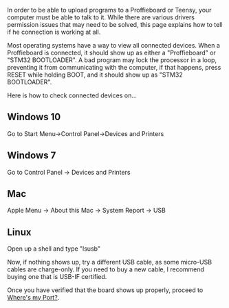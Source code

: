 In order to be able to upload programs to a Proffieboard or Teensy, your computer must be able to talk to it.
While there are various drivers permission issues that may need to be solved, this page explains how to tell if he connection is working at all.

Most operating systems have a way to view all connected devices. When a Proffieboard is connected, it should show up as either a "Proffieboard" or "STM32 BOOTLOADER".  A bad program may lock the processor in a loop, preventing it from communicating with the computer, if that happens, press RESET while holding BOOT, and it should show up as "STM32 BOOTLOADER".

Here is how to check connected devices on...

## Windows 10

Go to Start Menu->Control Panel->Devices and Printers

## Windows 7

Go to Control Panel -> Devices and Printers

## Mac

Apple Menu -> About this Mac -> System Report -> USB

## Linux

Open up a shell and type "lsusb"


Now, if nothing shows up, try a different USB cable, as some micro-USB cables are charge-only.
If you need to buy a new cable, I recommend buying one that is USB-IF certified.


Once you have verified that the board shows up properly, proceed to [Where's my Port?](Where's-my-Port?.md).